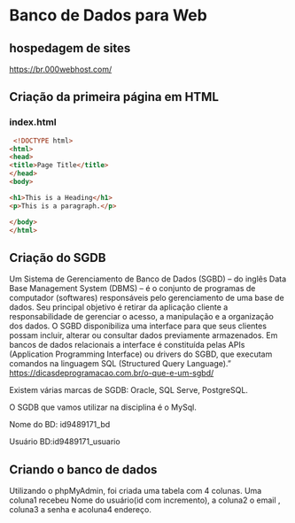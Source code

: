 # Banco de Dados para Web

## hospedagem de sites
https://br.000webhost.com/

## Criação da primeira página em HTML

### index.html
``` HTML
 <!DOCTYPE html>
<html>
<head>
<title>Page Title</title>
</head>
<body>

<h1>This is a Heading</h1>
<p>This is a paragraph.</p>

</body>
</html> 
```
## Criação do SGDB

Um Sistema de Gerenciamento de Banco de Dados (SGBD) – do inglês Data Base Management System (DBMS) – é o conjunto de programas de computador (softwares) responsáveis pelo gerenciamento de uma base de dados. Seu principal objetivo é retirar da aplicação cliente a responsabilidade de gerenciar o acesso, a manipulação e a organização dos dados. O SGBD disponibiliza uma interface para que seus clientes possam incluir, alterar ou consultar dados previamente armazenados. Em bancos de dados relacionais a interface é constituída pelas APIs (Application Programming Interface) ou drivers do SGBD, que executam comandos na linguagem SQL (Structured Query Language).”
https://dicasdeprogramacao.com.br/o-que-e-um-sgbd/

Existem várias marcas de SGDB: Oracle, SQL Serve, PostgreSQL. 

O SGDB que vamos utilizar na disciplina é o MySql.

Nome do BD: id9489171_bd

Usuário BD:id9489171_usuario

## Criando o banco de dados

Utilizando o phpMyAdmin, foi criada uma tabela com 4 colunas.
Uma coluna1 recebeu Nome do usuário(id com incremento), a coluna2 o email , coluna3 a senha e acoluna4 endereço.

